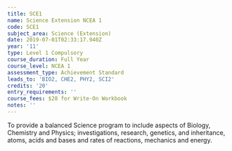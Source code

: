 ```yaml
---
title: SCE1
name: Science Extension NCEA 1
code: SCE1
subject_area: Science (Extension)
date: 2019-07-01T02:33:17.940Z
year: '11'
type: Level 1 Compulsory
course_duration: Full Year
course_level: NCEA 1
assessment_type: Achievement Standard
leads_to: 'BIO2, CHE2, PHY2, SCI2'
credits: '20'
entry_requirements: ''
course_fees: $28 for Write-On Workbook
notes: ''
---
```

To provide a balanced Science program to include aspects of Biology, Chemistry and Physics; investigations, research, genetics, and inheritance, atoms, acids and bases and rates of reactions, mechanics and energy.
